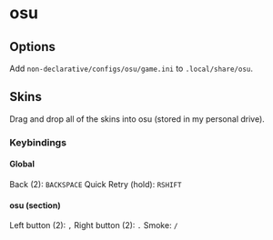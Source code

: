 # osu

## Options

Add `non-declarative/configs/osu/game.ini` to `.local/share/osu`.

## Skins

Drag and drop all of the skins into osu (stored in my personal drive).

### Keybindings

#### Global

Back (2): `BACKSPACE`
Quick Retry (hold): `RSHIFT`

#### osu (section)

Left button (2): `,`
Right button (2): `.`
Smoke: `/`

